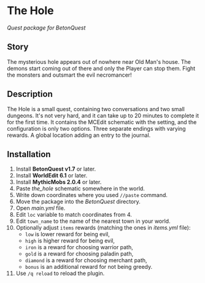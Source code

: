 # The Hole

_Quest package for BetonQuest_

## Story

The mysterious hole appears out of nowhere near Old Man's house.
The demons start coming out of there and only the Player can stop
them. Fight the monsters and outsmart the evil necromancer!

## Description

The Hole is a small quest, containing two conversations and two
small dungeons. It's not very hard, and it can take up to 20 minutes
to complete it for the first time. It contains the MCEdit schematic
with the setting, and the configuration is only two options.
Three separate endings with varying rewards. A global location adding
an entry to the journal.

## Installation

1. Install **BetonQuest v1.7** or later.
2. Install **WorldEdit 6.1** or later.
3. Install **MythicMobs 2.0.4** or later.
4. Paste _the_hole_ schematic somewhere in the world.
5. Write down coordinates where you used `//paste` command.
6. Move the package into the _BetonQuest_ directory.
7. Open _main.yml_ file.
8. Edit `loc` variable to match coordinates from 4.
9. Edit `town_name` to the name of the nearest town in your world.
10. Optionally adjust `items` rewards (matching the ones in _items.yml_ file):
    - `low` is lower reward for being evil,
    - `high` is higher reward for being evil,
    - `iron` is a reward for choosing warrior path,
    - `gold` is a reward for choosing paladin path,
    - `diamond` is a reward for choosing merchant path,
    - `bonus` is an additional reward for not being greedy.
11. Use `/q reload` to reload the plugin.
